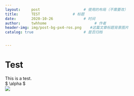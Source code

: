 ```yaml
---
layout:     post                    # 使用的布局（不需要改）
title:      TEST               # 标题 
date:       2020-10-26              # 时间
author:     twhhome                      # 作者
header-img: img/post-bg-px4-ros.png    #这篇文章标题背景图片
catalog: true                       # 是否归档


---
```


<head>
    <script src="https://cdn.mathjax.org/mathjax/latest/MathJax.js?config=TeX-AMS-MML_HTMLorMML" type="text/javascript"></script>
    <script type="text/x-mathjax-config">
        MathJax.Hub.Config({
            tex2jax: {
            skipTags: ['script', 'noscript', 'style', 'textarea', 'pre'],
            inlineMath: [['$','$']]
            }
        });
    </script>
</head>

# Test

This is a test.  
$ \alpha $  
![](http://latex.codecogs.com/gif.latex?\\frac{1}{1+sin(x)})
